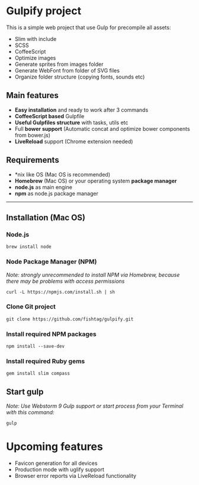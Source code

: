 Gulpify project
=======
This is a simple web project that use Gulp for precompile all assets:

- Slim with include
- SCSS
- CoffeeScript
- Optimize images
- Generate sprites from images folder
- Generate WebFont from folder of SVG files
- Organize folder structure (copying fonts, sounds etc)

## Main features

- **Easy installation** and ready to work after 3 commands
- **CoffeeScript based** Gulpfile 
- **Useful Gulpfiles structure** with tasks, utils etc
- Full **bower support** (Automatic concat and optimize bower components from bower.js)
- **LiveReload** support (Chrome extension needed)
 
## Requirements
- *nix like OS (Mac OS is recommended)
- **Homebrew** (Mac OS) or your operating system **package manager**
- **node.js** as main engine
- **npm** as node.js package manager

----

## Installation (Mac OS)
### Node.js
`brew install node`
### Node Package Manager (NPM)
*Note: strongly unrecommended to install NPM via Homebrew, because there may be problems with access permissions*

`curl -L https://npmjs.com/install.sh | sh`
### Clone Git project
`git clone https://github.com/fishtag/gulpify.git`

### Install required NPM packages
`npm install --save-dev`

### Install required Ruby gems
`gem install slim compass`

## Start gulp
*Note: Use Webstorm 9 Gulp support or start process from your Terminal with this command:*

`gulp`

# Upcoming features

- Favicon generation for all devices
- Production mode with uglify support
- Browser error reports via LiveReload functionality